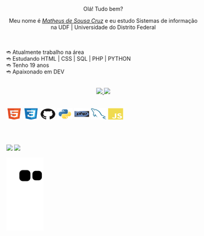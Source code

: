 
 
  <p align="center">Olá! Tudo bem? </p>
  <p align="center">Meu nome é <a href="https://www.linkedin.com/in/matheus-de-sousa-cruz-556190234/"><i>Matheus de Sousa Cruz</i></a> e eu estudo Sistemas de informação na UDF | Universidade do Distrito Federal </p>
  <br/>
  <br/>
 ➬ Atualmente trabalho na área <br/>
 ➬ Estudando HTML | CSS | SQL | PHP | PYTHON <br/>
 ➬ Tenho 19 anos <br/>
 ➬ Apaixonado em DEV <br/>
  <br/>
  <br/>
  
<!--Status -->

<div align="center">
  <a href="https://github.com/MtsSoousa">
  <img height="200em" src="https://github-readme-stats.vercel.app/api?username=MtsSoousa&show_icons=true&theme=default#gh-light-mode-only"/>
  <img height="200em " src="https://github-readme-stats.vercel.app/api/top-langs/?username=RD0705&layout=true&theme=default#gh-light-mode-only"/>
   </a>
 </div>

<!--imagens-->

 <br/>
 
  <div style="display: inline_block"><br>
  
  <img align="center" alt="Rd-HTML" height="30" width="40" src="https://raw.githubusercontent.com/devicons/devicon/master/icons/html5/html5-original.svg">
  <img align="center" alt="Rd-HTML" height="30" width="40" src="https://raw.githubusercontent.com/devicons/devicon/master/icons/css3/css3-original.svg">
  <img align="center" alt="Rd-HTML" height="30" width="40" src="https://raw.githubusercontent.com/devicons/devicon/master/icons/github/github-original.svg">
  <img align="center" alt="Rd-HTML" height="30" width="40" src="https://raw.githubusercontent.com/devicons/devicon/master/icons/python/python-original.svg">
  <img align="center" alt="Rd-HTML" height="30" width="40" src="https://raw.githubusercontent.com/devicons/devicon/master/icons/php/php-original.svg">
  <img align="center" alt="Rd-HTML" height="30" width="40" src="https://raw.githubusercontent.com/devicons/devicon/master/icons/mysql/mysql-original.svg">
  <img align="center" alt="Rd-Js" height="30" width="40" src="https://raw.githubusercontent.com/devicons/devicon/master/icons/javascript/javascript-plain.svg">
  
</div>

<div> 
  <br>
  <br>
  <br>
 
  <a href="https://instagram.com/matheus.soousa" target="_blank"><img src="https://img.shields.io/badge/-Instagram-%23E4405F?style=for-the-badge&logo=instagram&logoColor=white" target="_blank"></a>
 <a href="https://www.linkedin.com/in/matheus-de-sousa-cruz-556190234/" target="_blank"><img src="https://img.shields.io/badge/-LinkedIn-%230077B5?style=for-the-badge&logo=linkedin&logoColor=white" target="_blank"></a> 
  
![Snake animation](https://github.com/marcelokkkj/marcelokkkj/blob/output/github-contribution-grid-snake.svg) 
 
</div>
